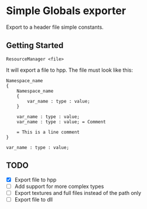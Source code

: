 # Simple Globals exporter

Export to a header file simple constants.

## Getting Started

```
ResourceManager <file>
```

It will export a file to hpp.
The file must look like this:

```
Namespace_name
{
	Namespace_name
	{
		var_name : type : value;
	}
	
	var_name : type : value;
	var_name : type : value; = Comment
	
	= This is a line comment
}

var_name : type : value;

```

## TODO

- [x] Export file to hpp
- [ ] Add support for more complex types 
- [ ] Export textures and full files instead of the path only
- [ ] Export file to dll
